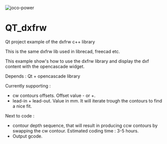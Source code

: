 
![joco-power](https://user-images.githubusercontent.com/44880102/125472029-9a0c78d1-e100-40b5-8e37-89e1f020f809.jpg)

# QT_dxfrw
Qt project example of the dxfrw c++ library

This is the same dxfrw lib used in librecad, freecad etc.

This example show's how to use the dxfrw library and display the dxf content with the opencascade widget.

Depends : Qt + opencascade library

Currently supporting :
- cw contours offsets. Offset value - or +. 
- lead-in + lead-out. Value in mm. It will iterate trough the contours to find a nice fit.

Next to code :
- contour depth sequence, that will result in producing ccw contours by swapping the cw contour. Estimated coding time : 3-5 hours.
- Output gcode. 
